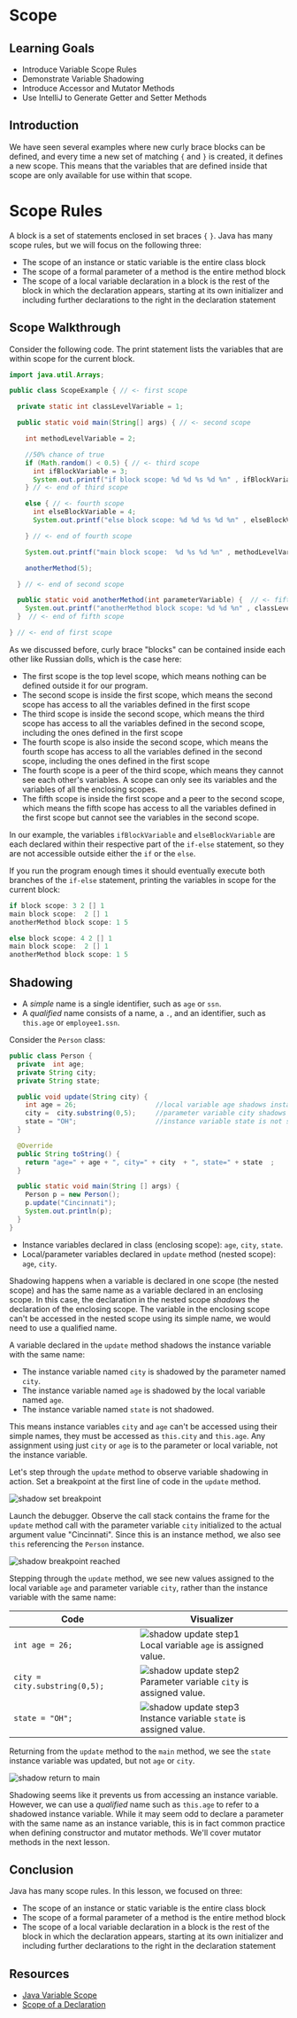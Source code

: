# Scope

## Learning Goals

- Introduce Variable Scope Rules
- Demonstrate Variable Shadowing
- Introduce Accessor and Mutator Methods
- Use IntelliJ to Generate Getter and Setter Methods

## Introduction

We have seen several examples where new curly brace blocks can be defined, and
every time a new set of matching `{` and `}` is created, it defines a new scope.
This means that the variables that are defined inside that scope are only available
for use within that scope.

# Scope Rules

A block is a set of statements enclosed in set braces `{` `}`.
Java has many scope rules, but we will focus on the following three:

- The scope of an instance or static variable is the entire class block
- The scope of a formal parameter of a method is the entire method block
- The scope of a local variable declaration in a block is the rest of the block
  in which the declaration appears, starting at its own initializer and including further
  declarations to the right in the declaration statement


## Scope Walkthrough

Consider the following code.  The print statement lists the variables that are within scope
for the current block.

```java
import java.util.Arrays;

public class ScopeExample { // <- first scope

  private static int classLevelVariable = 1;

  public static void main(String[] args) { // <- second scope

    int methodLevelVariable = 2;

    //50% chance of true
    if (Math.random() < 0.5) { // <- third scope
      int ifBlockVariable = 3;
      System.out.printf("if block scope: %d %d %s %d %n" , ifBlockVariable, methodLevelVariable, Arrays.toString(args), classLevelVariable);
    } // <- end of third scope

    else { // <- fourth scope
      int elseBlockVariable = 4;
      System.out.printf("else block scope: %d %d %s %d %n" , elseBlockVariable, methodLevelVariable, Arrays.toString(args), classLevelVariable);

    } // <- end of fourth scope

    System.out.printf("main block scope:  %d %s %d %n" , methodLevelVariable, Arrays.toString(args), classLevelVariable);

    anotherMethod(5);

  } // <- end of second scope

  public static void anotherMethod(int parameterVariable) {  // <- fifth scope
    System.out.printf("anotherMethod block scope: %d %d %n" , classLevelVariable, parameterVariable);
  }  // <- end of fifth scope

} // <- end of first scope
```

As we discussed before, curly brace "blocks" can be contained inside each other
like Russian dolls, which is the case here:

- The first scope is the top level scope, which means nothing can be defined
  outside it for our program.  
- The second scope is inside the first scope, which means the second scope has
  access to all the variables defined in the first scope
- The third scope is inside the second scope, which means the third scope has
  access to all the variables defined in the second scope, including the ones
  defined in the first scope
- The fourth scope is also inside the second scope, which means the fourth scope
  has access to all the variables defined in the second scope, including the
  ones defined in the first scope
- The fourth scope is a peer of the third scope, which means they cannot see
  each other's variables. A scope can only see its variables and the variables
  of all the enclosing scopes.
- The fifth scope is inside the first scope and a peer to the second scope,
  which means the fifth scope has access to all the variables defined in the first
  scope but cannot see the variables in the second scope.

In our example, the variables `ifBlockVariable` and `elseBlockVariable`
are each declared within their respective part of the `if-else` statement, so they
are not accessible outside either the `if` or the `else`.

If you run the program enough times it should eventually execute both branches
of the `if-else` statement, printing the variables in scope for the current block:

```java
if block scope: 3 2 [] 1 
main block scope:  2 [] 1 
anotherMethod block scope: 1 5 
```


```java
else block scope: 4 2 [] 1 
main block scope:  2 [] 1 
anotherMethod block scope: 1 5 
```

## Shadowing

- A *simple* name is a single identifier, such as `age` or `ssn`.
- A *qualified* name consists of a name, a `.`, and an identifier, such as `this.age` or `employee1.ssn`.

Consider the `Person` class:

```java
public class Person {
  private  int age;
  private String city;
  private String state;

  public void update(String city) {
    int age = 26;                    //local variable age shadows instance variable age
    city =  city.substring(0,5);     //parameter variable city shadows instance variable city
    state = "OH";                    //instance variable state is not shadowed so value is updated
  }

  @Override
  public String toString() {
    return "age=" + age + ", city=" + city  + ", state=" + state  ;
  }

  public static void main(String [] args) {
    Person p = new Person();
    p.update("Cincinnati");
    System.out.println(p);
  }
}
```

- Instance variables declared in class (enclosing scope): `age`, `city`, `state`.
- Local/parameter variables declared in `update` method (nested scope): `age`, `city`.

Shadowing happens when a variable is declared in one scope (the nested scope)
and has the same name as a variable declared in an enclosing scope.
In this case, the declaration in the nested scope
*shadows* the declaration of the enclosing scope.  The variable in the enclosing
scope can't be accessed in the nested scope using its simple name, we would need to use a qualified name.

A variable declared in the `update` method shadows the instance variable with the same name:

- The instance variable named `city` is shadowed by the parameter named `city`.
- The instance variable named `age` is shadowed by the local variable named `age`.
- The instance variable named `state` is not shadowed.

This means instance variables `city` and `age` can't be accessed using their simple
names, they must be accessed as `this.city` and `this.age`.  Any assignment using just
`city` or `age` is to the parameter or local variable, not the instance variable.

Let's step through the `update` method to observe variable shadowing in action.
Set a breakpoint at the first line of code in the `update` method.

![shadow set breakpoint](https://curriculum-content.s3.amazonaws.com/6676/java-methods/shadow_breakpoint.png)

Launch the debugger.  Observe the call stack contains the frame for the `update` method call with the 
parameter variable `city` initialized to the actual argument value "Cincinnati".  Since this is an
instance method, we also see `this` referencing the `Person` instance.  

![shadow breakpoint reached](https://curriculum-content.s3.amazonaws.com/6676/java-methods/shadow_breakpoint_reached.png)

Stepping through the `update` method, we see new values assigned
to the local variable `age` and parameter variable `city`,
rather than the instance variable with the same name:

| Code                           | Visualizer                                                                                                                                                                |
|--------------------------------|---------------------------------------------------------------------------------------------------------------------------------------------------------------------------|
| `int age = 26;`                | ![shadow update step1](https://curriculum-content.s3.amazonaws.com/6676/java-methods/shadow_update_step1.png) <br>Local variable <code>age</code> is assigned value.      |
| `city =  city.substring(0,5);` | ![shadow update step2](https://curriculum-content.s3.amazonaws.com/6676/java-methods/shadow_update_step2.png) <br>Parameter variable <code>city</code> is assigned value. | 
| `state = "OH";`                | ![shadow update step3](https://curriculum-content.s3.amazonaws.com/6676/java-methods/shadow_update_step3.png) <br>Instance variable <code>state</code> is assigned value. |

Returning from the `update` method to the `main` method, we see
the `state` instance variable was updated, but not `age` or `city`.

![shadow return to main](https://curriculum-content.s3.amazonaws.com/6676/java-methods/shadow_return.png)

Shadowing seems like it prevents us from accessing an instance variable.
However, we can use a *qualified* name such as `this.age` to refer to
a shadowed instance variable. While it may seem odd to declare a parameter
with the same name as an instance variable, this is in fact common
practice when defining constructor and mutator methods.  We'll
cover mutator methods in the next lesson.

## Conclusion

Java has many scope rules.  In this lesson, we focused on three:

- The scope of an instance or static variable is the entire class block
- The scope of a formal parameter of a method is the entire method block
- The scope of a local variable declaration in a block is the rest of the block
  in which the declaration appears, starting at its own initializer and including further
  declarations to the right in the declaration statement


## Resources

- [Java Variable Scope](https://www.baeldung.com/java-variable-scope)    
- [Scope of a Declaration](https://docs.oracle.com/javase/specs/jls/se19/html/jls-6.html#jls-6.3)
